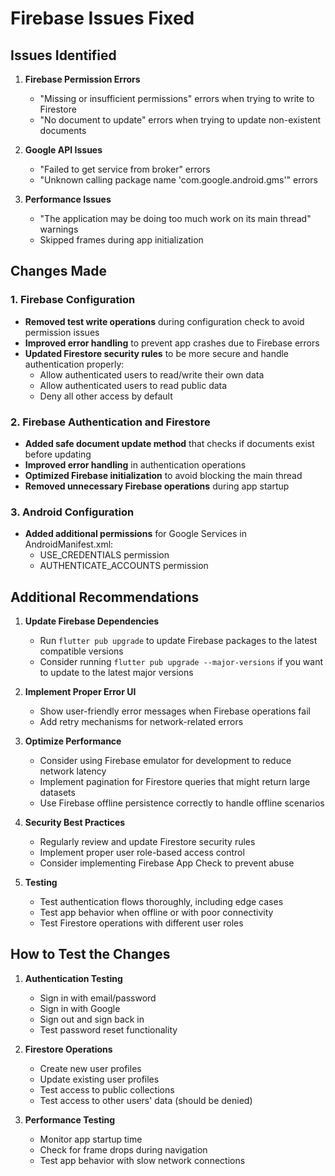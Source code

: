 # Firebase Issues Fixed

## Issues Identified

1. **Firebase Permission Errors**
   - "Missing or insufficient permissions" errors when trying to write to Firestore
   - "No document to update" errors when trying to update non-existent documents

2. **Google API Issues**
   - "Failed to get service from broker" errors
   - "Unknown calling package name 'com.google.android.gms'" errors

3. **Performance Issues**
   - "The application may be doing too much work on its main thread" warnings
   - Skipped frames during app initialization

## Changes Made

### 1. Firebase Configuration

- **Removed test write operations** during configuration check to avoid permission issues
- **Improved error handling** to prevent app crashes due to Firebase errors
- **Updated Firestore security rules** to be more secure and handle authentication properly:
  - Allow authenticated users to read/write their own data
  - Allow authenticated users to read public data
  - Deny all other access by default

### 2. Firebase Authentication and Firestore

- **Added safe document update method** that checks if documents exist before updating
- **Improved error handling** in authentication operations
- **Optimized Firebase initialization** to avoid blocking the main thread
- **Removed unnecessary Firebase operations** during app startup

### 3. Android Configuration

- **Added additional permissions** for Google Services in AndroidManifest.xml:
  - USE_CREDENTIALS permission
  - AUTHENTICATE_ACCOUNTS permission

## Additional Recommendations

1. **Update Firebase Dependencies**
   - Run `flutter pub upgrade` to update Firebase packages to the latest compatible versions
   - Consider running `flutter pub upgrade --major-versions` if you want to update to the latest major versions

2. **Implement Proper Error UI**
   - Show user-friendly error messages when Firebase operations fail
   - Add retry mechanisms for network-related errors

3. **Optimize Performance**
   - Consider using Firebase emulator for development to reduce network latency
   - Implement pagination for Firestore queries that might return large datasets
   - Use Firebase offline persistence correctly to handle offline scenarios

4. **Security Best Practices**
   - Regularly review and update Firestore security rules
   - Implement proper user role-based access control
   - Consider implementing Firebase App Check to prevent abuse

5. **Testing**
   - Test authentication flows thoroughly, including edge cases
   - Test app behavior when offline or with poor connectivity
   - Test Firestore operations with different user roles

## How to Test the Changes

1. **Authentication Testing**
   - Sign in with email/password
   - Sign in with Google
   - Sign out and sign back in
   - Test password reset functionality

2. **Firestore Operations**
   - Create new user profiles
   - Update existing user profiles
   - Test access to public collections
   - Test access to other users' data (should be denied)

3. **Performance Testing**
   - Monitor app startup time
   - Check for frame drops during navigation
   - Test app behavior with slow network connections 